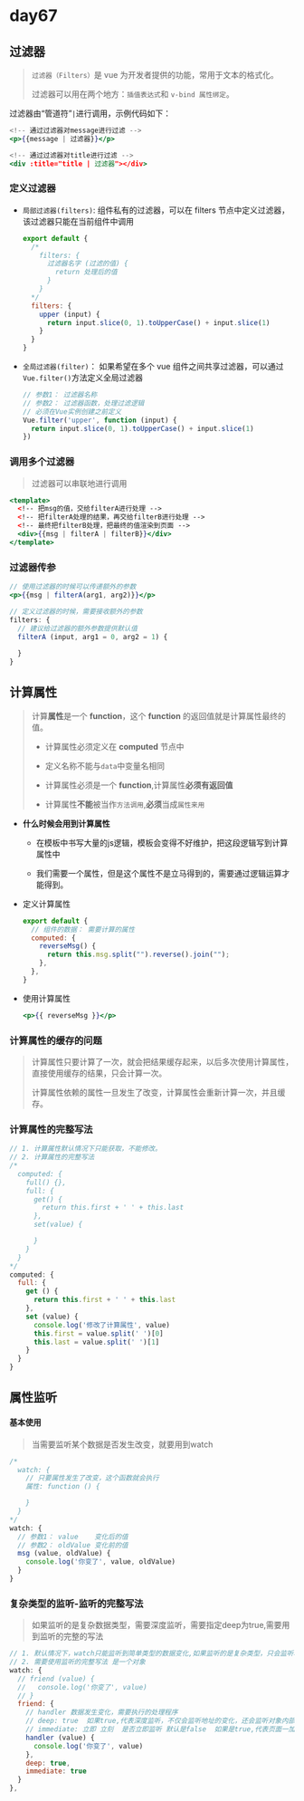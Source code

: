 # day67

## 过滤器

> `过滤器（Filters）`是 vue 为开发者提供的功能，常用于文本的格式化。
>
> 过滤器可以用在两个地方：`插值表达式`和 `v-bind 属性绑定`。

过滤器由“管道符”`|`进行调用，示例代码如下：

```jsx
<!-- 通过过滤器对message进行过滤 -->
<p>{{message | 过滤器}}</p>

<!-- 通过过滤器对title进行过滤 -->
<div :title="title | 过滤器"></div>
```

### 定义过滤器

- `局部过滤器(filters)`: 组件私有的过滤器，可以在 filters 节点中定义过滤器，该过滤器只能在当前组件中调用

  ```jsx
  export default {
    /* 
      filters: {
        过滤器名字 (过滤的值) {
          return 处理后的值
        }
      }
    */
    filters: {
      upper (input) {
        return input.slice(0, 1).toUpperCase() + input.slice(1)
      }
    }
  }
  ```

- `全局过滤器(filter)`： 如果希望在多个 vue 组件之间共享过滤器，可以通过`Vue.filter()`方法定义全局过滤器

  ```jsx
  // 参数1： 过滤器名称
  // 参数2： 过滤器函数，处理过滤逻辑
  // 必须在Vue实例创建之前定义
  Vue.filter('upper', function (input) {
    return input.slice(0, 1).toUpperCase() + input.slice(1)
  })
  ```

### 调用多个过滤器

> 过滤器可以串联地进行调用

```jsx
<template>
  <!-- 把msg的值，交给filterA进行处理 -->
  <!-- 把filterA处理的结果，再交给filterB进行处理 -->
  <!-- 最终把filterB处理，把最终的值渲染到页面 -->
  <div>{{msg | filterA | filterB}}</div>
</template>
```

### 过滤器传参

```jsx
// 使用过滤器的时候可以传递额外的参数
<p>{{msg | filterA(arg1, arg2)}}</p>

// 定义过滤器的时候，需要接收额外的参数
filters: {
  // 建议给过滤器的额外参数提供默认值
  filterA (input, arg1 = 0, arg2 = 1) {
    
  }
}
```

## 计算属性

> 计算**属性**是一个 **function**，这个 **function** 的返回值就是计算属性最终的值。
>
> - 计算属性必须定义在 **computed** 节点中
> - 定义名称不能与`data`中变量名相同
>
> - 计算属性必须是一个 **function**,计算属性**必须有返回值**
>
> - 计算属性**不能**被当作`方法调用`,**必须**当成`属性来用`

- **什么时候会用到计算属性**

  - 在模板中书写大量的js逻辑，模板会变得不好维护，把这段逻辑写到计算属性中

  - 我们需要一个属性，但是这个属性不是立马得到的，需要通过逻辑运算才能得到。

- 定义计算属性

  ```js
  export default {
    // 组件的数据： 需要计算的属性
    computed: {
      reverseMsg() {
        return this.msg.split("").reverse().join("");
      },
    },
  }
  ```

- 使用计算属性

  ```jsx
  <p>{{ reverseMsg }}</p>
  ```

### 计算属性的缓存的问题

> 计算属性只要计算了一次，就会把结果缓存起来，以后多次使用计算属性，直接使用缓存的结果，只会计算一次。
>
> 计算属性依赖的属性一旦发生了改变，计算属性会重新计算一次，并且缓存。

### 计算属性的完整写法

```jsx
// 1. 计算属性默认情况下只能获取，不能修改。
// 2. 计算属性的完整写法
/* 
  computed: {
    full() {},
    full: {
      get() {
        return this.first + ' ' + this.last
      },
      set(value) {

      }
    }
  }
*/
computed: {
  full: {
    get () {
      return this.first + ' ' + this.last
    },
    set (value) {
      console.log('修改了计算属性', value)
      this.first = value.split(' ')[0]
      this.last = value.split(' ')[1]
    }
  }
}
```

## 属性监听

#### 基本使用

> 当需要监听某个数据是否发生改变，就要用到watch

```jsx
/* 
  watch: {
    // 只要属性发生了改变，这个函数就会执行
    属性: function () {

    }
  }
*/
watch: {
  // 参数1： value    变化后的值
  // 参数2： oldValue 变化前的值
  msg (value, oldValue) {
    console.log('你变了', value, oldValue)
  }
}
```

### 复杂类型的监听-监听的完整写法

> 如果监听的是复杂数据类型，需要深度监听，需要指定deep为true,需要用到监听的完整的写法

```jsx
// 1. 默认情况下，watch只能监听到简单类型的数据变化,如果监听的是复杂类型，只会监听地址是否发生改变，不会监听对象内部属性的变化。
// 2. 需要使用监听的完整写法 是一个对象
watch: {
  // friend (value) {
  //   console.log('你变了', value)
  // }
  friend: {
    // handler 数据发生变化，需要执行的处理程序
    // deep: true  如果true,代表深度监听，不仅会监听地址的变化，还会监听对象内部属性的变化
    // immediate: 立即 立刻  是否立即监听 默认是false  如果是true,代表页面一加载，会先执行一次处理程序
    handler (value) {
      console.log('你变了', value)
    },
    deep: true,
    immediate: true
  }
},
```


